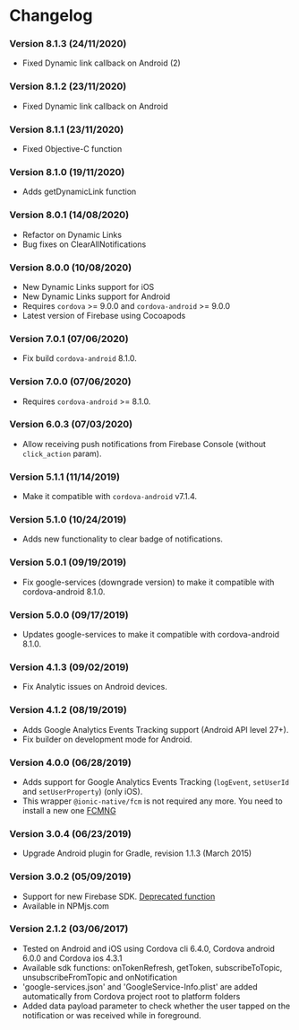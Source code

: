 # Changelog

### Version 8.1.3 (24/11/2020)
- Fixed Dynamic link callback on Android (2)

### Version 8.1.2 (23/11/2020)
- Fixed Dynamic link callback on Android

### Version 8.1.1 (23/11/2020)
- Fixed Objective-C function

### Version 8.1.0 (19/11/2020)
- Adds getDynamicLink function

### Version 8.0.1 (14/08/2020)
- Refactor on Dynamic Links
- Bug fixes on ClearAllNotifications

### Version 8.0.0 (10/08/2020)
- New Dynamic Links support for iOS
- New Dynamic Links support for Android
- Requires `cordova` >= 9.0.0 and `cordova-android` >= 9.0.0
- Latest version of Firebase using Cocoapods

### Version 7.0.1 (07/06/2020)
- Fix build `cordova-android` 8.1.0.

### Version 7.0.0 (07/06/2020)
- Requires `cordova-android` >= 8.1.0.

### Version 6.0.3 (07/03/2020)
- Allow receiving push notifications from Firebase Console (without `click_action` param).

### Version 5.1.1 (11/14/2019)
- Make it compatible with `cordova-android` v7.1.4.

### Version 5.1.0 (10/24/2019)
- Adds new functionality to clear badge of notifications.

### Version 5.0.1 (09/19/2019)
- Fix google-services (downgrade version) to make it compatible with cordova-android 8.1.0.

### Version 5.0.0 (09/17/2019)
- Updates google-services to make it compatible with cordova-android 8.1.0.

### Version 4.1.3 (09/02/2019)
- Fix Analytic issues on Android devices.

### Version 4.1.2 (08/19/2019)
- Adds Google Analytics Events Tracking support (Android API level 27+).
- Fix builder on development mode for Android.

### Version 4.0.0 (06/28/2019)
- Adds support for Google Analytics Events Tracking (`logEvent`, `setUserId` and `setUserProperty`) (only iOS).
- This wrapper `@ionic-native/fcm` is not required any more. You need to install a new one [FCMNG](https://github.com/cmgustavo/fcm-ng)

### Version 3.0.4 (06/23/2019)
- Upgrade Android plugin for Gradle, revision 1.1.3 (March 2015)

### Version 3.0.2 (05/09/2019)
- Support for new Firebase SDK. [Deprecated function](https://firebase.google.com/docs/reference/android/com/google/firebase/iid/FirebaseInstanceIdService)
- Available in NPMjs.com

### Version 2.1.2 (03/06/2017)
- Tested on Android and iOS using Cordova cli 6.4.0, Cordova android 6.0.0 and Cordova ios 4.3.1
- Available sdk functions: onTokenRefresh, getToken, subscribeToTopic, unsubscribeFromTopic and onNotification
- 'google-services.json' and 'GoogleService-Info.plist' are added automatically from Cordova project root to platform folders
- Added data payload parameter to check whether the user tapped on the notification or was received while in foreground.
